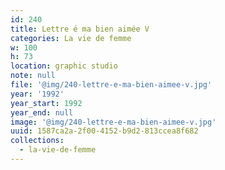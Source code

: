 ```yaml
---
id: 240
title: Lettre é ma bien aimée V
categories: La vie de femme
w: 100
h: 73
location: graphic studio
note: null
file: '@img/240-lettre-e-ma-bien-aimee-v.jpg'
year: '1992'
year_start: 1992
year_end: null
image: '@img/240-lettre-e-ma-bien-aimee-v.jpg'
uuid: 1587ca2a-2f00-4152-b9d2-813ccea8f682
collections:
  - la-vie-de-femme
---
```


